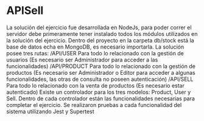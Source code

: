 # APISell
La solución del ejercicio fue desarrollada en NodeJs, para poder correr el servidor debe primeramente tener instalado todos los módulos utilizados en la solución del ejercicio. Dentro del proyecto en la carpeta db/stock está la base de datos echa en MongoDB, es necesario importarla.
La solución posee tres rutas:
/API/USER Para todo lo relacionado con la gestión de usuarios (Es necesario ser Administrador para acceder a las funcionalidades)
/API/PRODUCT Para todo lo relacionado con la gestión de productos (Es necesario ser Administrador o Editor para acceder a algunas funcionalidades, las otras de consulta no poseen autenticación)
/API/SELL Para todo lo relacionado con la venta de productos (Es necesario estar autenticado)
Existe un controlador para los tres modelos: Product, User y Sell. Dentro de cada controlador están las funcionalidades necesarias para completar el ejercicio.
Se realizaron pruebas a cada funcionalidad del sistema utilizando Jest y Supertest
